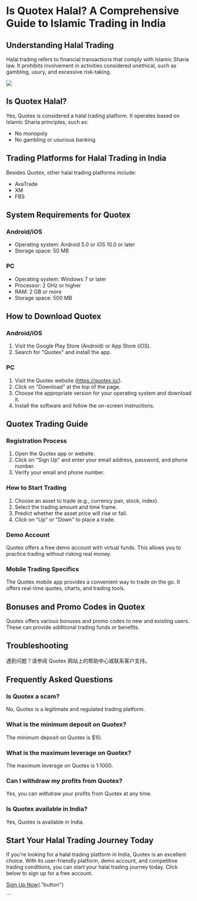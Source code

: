 # Is Quotex Halal? A Comprehensive Guide to Islamic Trading in India

## Understanding Halal Trading

Halal trading refers to financial transactions that comply with Islamic
Sharia law. It prohibits involvement in activities considered unethical,
such as gambling, usury, and excessive risk-taking.

[![](https://static.quotex.io/files/4_en/300_250.jpg)](https://traff.sbs/brokerqxlid)

## Is Quotex Halal?

Yes, Quotex is considered a halal trading platform. It operates based on
Islamic Sharia principles, such as:

-   No monopoly
-   No gambling or usurious banking

## Trading Platforms for Halal Trading in India

Besides Quotex, other halal trading platforms include:

-   AvaTrade
-   XM
-   FBS

## System Requirements for Quotex

### Android/iOS

-   Operating system: Android 5.0 or iOS 10.0 or later
-   Storage space: 50 MB

### PC

-   Operating system: Windows 7 or later
-   Processor: 2 GHz or higher
-   RAM: 2 GB or more
-   Storage space: 500 MB

## How to Download Quotex

### Android/iOS

1.  Visit the Google Play Store (Android) or App Store (iOS).
2.  Search for "Quotex" and install the app.

### PC

1.  Visit the Quotex website (https://quotex.io/).
2.  Click on "Download" at the top of the page.
3.  Choose the appropriate version for your operating system and
    download it.
4.  Install the software and follow the on-screen instructions.

## Quotex Trading Guide

### Registration Process

1.  Open the Quotex app or website.
2.  Click on "Sign Up" and enter your email address, password, and
    phone number.
3.  Verify your email and phone number.

### How to Start Trading

1.  Choose an asset to trade (e.g., currency pair, stock, index).
2.  Select the trading amount and time frame.
3.  Predict whether the asset price will rise or fall.
4.  Click on "Up" or "Down" to place a trade.

### Demo Account

Quotex offers a free demo account with virtual funds. This allows you to
practice trading without risking real money.

### Mobile Trading Specifics

The Quotex mobile app provides a convenient way to trade on the go. It
offers real-time quotes, charts, and trading tools.

## Bonuses and Promo Codes in Quotex

Quotex offers various bonuses and promo codes to new and existing users.
These can provide additional trading funds or benefits.

## Troubleshooting

遇到问题？请参阅 Quotex 网站上的帮助中心或联系客户支持。

## Frequently Asked Questions

### Is Quotex a scam?

No, Quotex is a legitimate and regulated trading platform.

### What is the minimum deposit on Quotex?

The minimum deposit on Quotex is \$10.

### What is the maximum leverage on Quotex?

The maximum leverage on Quotex is 1:1000.

### Can I withdraw my profits from Quotex?

Yes, you can withdraw your profits from Quotex at any time.

### Is Quotex available in India?

Yes, Quotex is available in India.

## Start Your Halal Trading Journey Today

If you\'re looking for a halal trading platform in India, Quotex is an
excellent choice. With its user-friendly platform, demo account, and
competitive trading conditions, you can start your halal trading journey
today. Click below to sign up for a free account.

[Sign Up
Now](\%22https://broker-qx.pro/sign-up/?lid=1102511\%22){."button"}

\`\`\`

